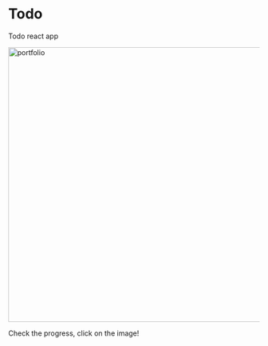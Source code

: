 # Todo
Todo react app

[<img align="center" alt="portfolio" width="550px" src="https://user-images.githubusercontent.com/71411560/107291345-57f8d380-6a68-11eb-9277-404132c667b6.png" />](https://affectionate-austin-e2687b.netlify.app/)

Check the progress, click on the image!
